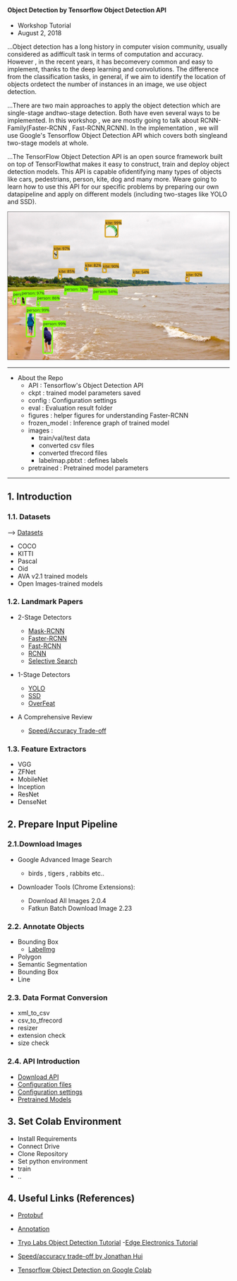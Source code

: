  
#### Object Detection by Tensorflow Object Detection API 
 - Workshop Tutorial
 - August 2, 2018
 
...Object detection has a long history in computer vision community, usually considered as adifficult task in terms of computation and accuracy. However , in the recent years, it has becomevery common and easy to implement, thanks to the deep learning and convolutions. The difference from the classification tasks, in general, if we aim to identify the location of objects ordetect the number of instances in an image, we use object detection. 
  
...There are two main approaches to apply the object detection which are single-stage andtwo-stage detection. Both have even several ways to be implemented. In this workshop , we are mostly going to talk about RCNN-Family(Faster-RCNN , Fast-RCNN,RCNN). In the implementation , we will use Google's Tensorflow Object Detection API which covers both singleand two-stage models at whole. 
  
...The TensorFlow Object Detection API is an open source framework built on top of TensorFlowthat makes it easy to construct, train and deploy object detection models. This API is capable ofidentifying many types of objects like cars, pedestrians, person, kite, dog and many more. Weare going to learn how to use this API for our specific problems by preparing our own datapipeline and apply on different models (including two-stages like YOLO and SSD).
 
 
![alt text](https://github.com/tensorflow/models/blob/master/research/object_detection/g3doc/img/kites_detections_output.jpg "kites")

---

- About the Repo
   * API     : Tensorflow's Object Detection API
   * ckpt    : trained model parameters saved
   * config  : Configuration settings
   * eval    : Evaluation result folder
   * figures : helper figures for understanding Faster-RCNN
   * frozen_model : Inference graph of trained model
   * images : 
      * train/val/test data
      * converted csv files
      * converted tfrecord files
      * labelmap.pbtxt : defines labels
   * pretrained   : Pretrained model parameters 

---
 
## 1. Introduction

### 1.1. Datasets
--> [Datasets](https://www.analyticsvidhya.com/blog/2018/03/comprehensive-collection-deep-learning-datasets/)
- COCO
- KITTI
- Pascal
- Oid
- AVA v2.1 trained models
- Open Images-trained models

### 1.2. Landmark Papers

- 2-Stage Detectors
  * [Mask-RCNN](https://arxiv.org/pdf/1703.06870)
  * [Faster-RCNN](https://arxiv.org/pdf/1506.01497)
  * [Fast-RCNN](https://arxiv.org/pdf/1504.08083)
  * [RCNN](https://arxiv.org/pdf/1311.2524)
  * [Selective Search](http://www.huppelen.nl/publications/selectiveSearchDraft.pdf)
 
- 1-Stage Detectors
  * [YOLO](https://arxiv.org/pdf/1506.02640)
  * [SSD](https://arxiv.org/abs/1512.02325)
  * [OverFeat](https://arxiv.org/abs/1312.6229)

- A Comprehensive Review
  * [Speed/Accuracy Trade-off](https://arxiv.org/abs/1611.10012)


### 1.3. Feature Extractors

- VGG
- ZFNet
- MobileNet
- Inception
- ResNet
- DenseNet

## 2. Prepare Input Pipeline

### 2.1.Download Images

- Google Advanced Image Search
  * birds , tigers , rabbits etc..
 
- Downloader Tools (Chrome Extensions):
  * Download All Images 2.0.4
  * Fatkun Batch Download Image 2.23


### 2.2. Annotate Objects

- Bounding Box
  * [LabelImg](https://github.com/tzutalin/labelImg)
- Polygon
- Semantic Segmentation
- Bounding Box
- Line

### 2.3. Data Format Conversion

- xml_to_csv
- csv_to_tfrecord
- resizer
- extension check
- size check

### 2.4. API Introduction

 - [Download API](https://github.com/tensorflow/models/tree/master/research/object_detection)
 - [Configuration files](https://github.com/tensorflow/models/tree/master/research/object_detection/samples/configs)
 - [Configuration settings](https://github.com/tensorflow/models/blob/master/research/object_detection/g3doc/configuring_jobs.md)
 - [Pretrained Models](https://github.com/tensorflow/models/blob/master/research/object_detection/g3doc/detection_model_zoo.md)

## 3. Set Colab Environment

 - Install Requirements
 - Connect Drive
 - Clone Repository
 - Set python environment
 - train
 - ..


## 4. Useful Links (References)
- [Protobuf](https://towardsdatascience.com/3-steps-to-update-parameters-of-faster-r-cnn-ssd-models-in-tensorflow-object-detection-api-7eddb11273ed)
- [Annotation](https://blog.playment.io/comparing-image-annotation-types/)

- [Tryo Labs Object Detection Tutorial](https://tryolabs.com/blog/2018/01/18/faster-r-cnn-down-the-rabbit-hole-of-modern-object-detection/)
-[Edge Electronics Tutorial](https://github.com/EdjeElectronics/TensorFlow-Object-Detection-API-Tutorial-Train-Multiple-Objects-Windows-10)
- [Speed/accuracy trade-off by Jonathan Hui](https://medium.com/@jonathan_hui/object-detection-speed-and-accuracy-comparison-faster-r-cnn-r-fcn-ssd-and-yolo-5425656ae359)
- [Tensorflow Object Detection on Google Colab](https://medium.com/@moshe.livne/training-tensorflow-for-free-pet-object-detection-api-sample-trained-on-google-collab-c2e65f4a9949)

